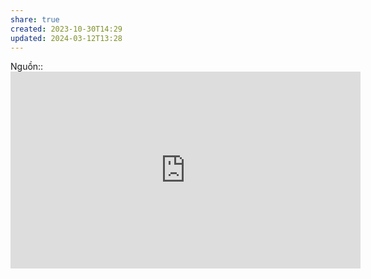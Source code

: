 ```yaml
---
share: true
created: 2023-10-30T14:29
updated: 2024-03-12T13:28
---
```

Nguồn:: <iframe width="560" height="315" src="https://www.youtube.com/embed/Sg4U4r_AgJU?si=aYt8PJjJWOvdjkC_&t=735" title="YouTube video player" frameborder="0" allow="accelerometer; autoplay; clipboard-write; encrypted-media; gyroscope; picture-in-picture; web-share" referrerpolicy="strict-origin-when-cross-origin" allowfullscreen></iframe>